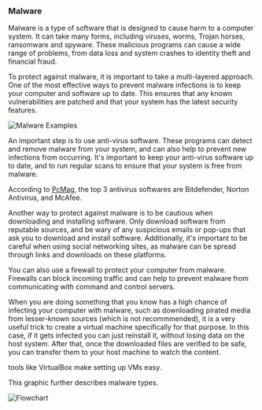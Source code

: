 ### Malware

Malware is a type of software that is designed to cause harm to a computer system. It can take many forms, including viruses, worms, Trojan horses, ransomware and spyware. These malicious programs can cause a wide range of problems, from data loss and system crashes to identity theft and financial fraud.

To protect against malware, it is important to take a multi-layered approach. One of the most effective ways to prevent malware infections is to keep your computer and software up to date. This ensures that any known vulnerabilities are patched and that your system has the latest security features.

![Malware Examples](/image/malwaretypes.png)


An important step is to use anti-virus software. These programs can detect and remove malware from your system, and can also help to prevent new infections from occurring. It's important to keep your anti-virus software up to date, and to run regular scans to ensure that your system is free from malware.

According to [PcMag](https://www.pcmag.com/picks/the-best-antivirus-protection), the top 3 antivirus softwares are Bitdefender, Norton Antivirus, and McAfee. 

Another way to protect against malware is to be cautious when downloading and installing software. Only download software from reputable sources, and be wary of any suspicious emails or pop-ups that ask you to download and install software. Additionally, it's important to be careful when using social networking sites, as malware can be spread through links and downloads on these platforms.

You can also use a firewall to protect your computer from malware. Firewalls can block incoming traffic and can help to prevent malware from communicating with command and control servers.

When you are doing something that you know has a high chance of infecting your computer with malware, such as downloading pirated media from lesser-known sources (which is not recommmended), it is a very useful trick to create a virtual machine specifically for that purpose. In this case, if it gets infected you can just reinstall it, without losing data on the host system. After that, once the downloaded files are verified to be safe, you can transfer them to your host machine to watch the content.

tools like VirtualBox make setting up VMs easy.

This graphic further describes malware types.

![Flowchart](/image/Malware-flowchart-1.png)

        